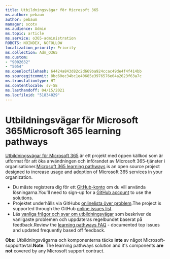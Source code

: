 ```yaml
---
title: Utbildningsvägar för Microsoft 365
ms.author: pebaum
author: pebaum
manager: scotv
ms.audience: Admin
ms.topic: article
ms.service: o365-administration
ROBOTS: NOINDEX, NOFOLLOW
localization_priority: Priority
ms.collection: Adm_O365
ms.custom:
- "9002632"
- "5054"
ms.openlocfilehash: 64424a843d82c2d669ba924ccac49de4f4f414bb
ms.sourcegitcommit: 8bc60ec34bc1e40685e3976576e04a2623f63a7c
ms.translationtype: HT
ms.contentlocale: sv-SE
ms.lasthandoff: 04/15/2021
ms.locfileid: "51834029"
---
```

# <a name="microsoft-365-learning-pathways"></a><span data-ttu-id="04d7b-102">Utbildningsvägar för Microsoft 365</span><span class="sxs-lookup"><span data-stu-id="04d7b-102">Microsoft 365 learning pathways</span></span>

<span data-ttu-id="04d7b-103">[Utbildningsvägar för Microsoft 365](https://docs.microsoft.com/office365/customlearning/) är ett projekt med öppen källkod som är utformat för att öka användningen och införandet av Microsoft 365-tjänster i organisationer.</span><span class="sxs-lookup"><span data-stu-id="04d7b-103">[Microsoft 365 learning pathways](https://docs.microsoft.com/office365/customlearning/) is an open source project designed to increase usage and adoption of Microsoft 365 services in your organization.</span></span>

- <span data-ttu-id="04d7b-104">Du måste registrera dig för ett [GitHub-konto](https://aka.ms/joingithub) om du vill använda lösningarna.</span><span class="sxs-lookup"><span data-stu-id="04d7b-104">You'll need to sign-up for a [GitHub account](https://aka.ms/joingithub) to use the solutions.</span></span>
- <span data-ttu-id="04d7b-105">Projektet underhålls via GitHubs [onlinelista över problem](https://aka.ms/CustomLearningHelp).</span><span class="sxs-lookup"><span data-stu-id="04d7b-105">The project is supported through the GitHub [online issues list](https://aka.ms/CustomLearningHelp).</span></span>
- <span data-ttu-id="04d7b-106">Läs [vanliga frågor och svar om utbildningsvägar](https://docs.microsoft.com/office365/customlearning/faq) som beskriver de vanligaste problemen och uppdateras regelbundet baserat på feedback.</span><span class="sxs-lookup"><span data-stu-id="04d7b-106">Review the [learning pathways FAQ](https://docs.microsoft.com/office365/customlearning/faq) - documented top issues and updated frequently based off feedback.</span></span>

<span data-ttu-id="04d7b-107">**Obs**: Utbildningsvägarna och komponenterna täcks **inte** av något Microsoft-supportavtal.</span><span class="sxs-lookup"><span data-stu-id="04d7b-107">**Note**: The learning pathways solution and it's components **are not** covered by any Microsoft support contract.</span></span>
